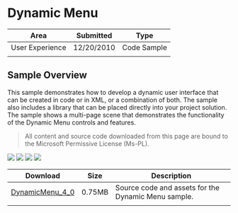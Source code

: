 # Dynamic Menu

|Area|Submitted|Type|
|-|-|-|
User Experience|12/20/2010|Code Sample
||||

## Sample Overview

This sample demonstrates how to develop a dynamic user interface that can be created in code or in XML, or a combination of both. The sample also includes a library that can be placed directly into your project solution. The sample shows a multi-page scene that demonstrates the functionality of the Dynamic Menu controls and features.

> All content and source code downloaded from this page are bound to the Microsoft Permissive License (Ms-PL).

![](https://github.com/simondarksidej/XNAGameStudio/blob/master/Images/dynamicmenu1.png?raw=true)
![](https://github.com/simondarksidej/XNAGameStudio/blob/master/Images/dynamicmenu2.png?raw=true)
![](https://github.com/simondarksidej/XNAGameStudio/blob/master/Images/dynamicmenu3.png?raw=true)
![](https://github.com/simondarksidej/XNAGameStudio/blob/master/Images/dynamicmenu4.png?raw=true)

Download | Size | Description
---|---|---|
[DynamicMenu_4_0](https://github.com/simondarksidej/XNAGameStudio/tree/master/Samples/DynamicMenu_4_0) | 0.75MB | Source code and assets for the Dynamic Menu sample.
||||

